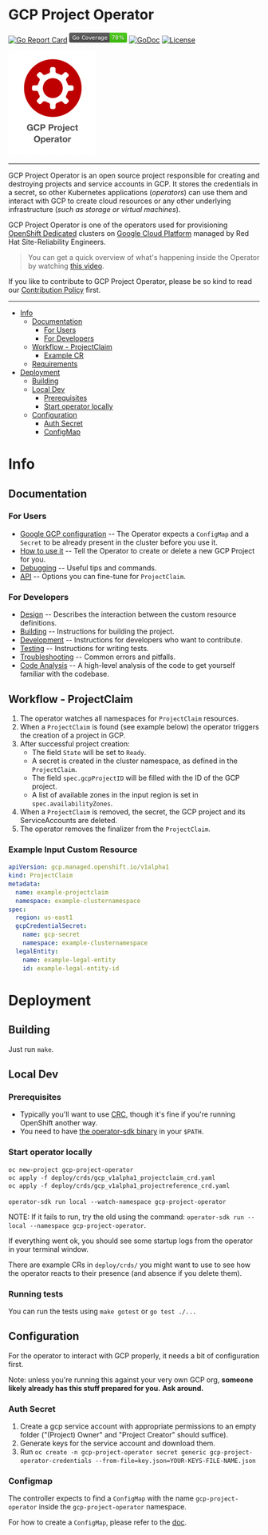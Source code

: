 # GCP Project Operator

[![Go Report Card](https://goreportcard.com/badge/github.com/openshift/gcp-project-operator)](https://goreportcard.com/report/github.com/openshift/gcp-project-operator)
![Go Coverage](./coverage_badge.png)
[![GoDoc](https://godoc.org/github.com/openshift/gcp-project-operator?status.svg)](https://pkg.go.dev/mod/github.com/openshift/gcp-project-operator)
[![License](https://img.shields.io/:license-apache-blue.svg)](http://www.apache.org/licenses/LICENSE-2.0.html)

[![GCP Project Operator](./docs/images/gcpprojectoperator.png)](https://github.com/openshift/gcp-project-operator)

----
GCP Project Operator is an open source project responsible for creating and destroying projects and service accounts in GCP.
It stores the credentials in a secret, so other Kubernetes applications (_operators_) can use them and interact with GCP to create cloud resources or any other underlying infrastructure (_such as storage or virtual machines_).

GCP Project Operator is one of the operators used for provisioning [OpenShift Dedicated](https://www.openshift.com/products/dedicated/) clusters on [Google Cloud Platform](https://cloud.google.com/) managed by Red Hat Site-Reliability Engineers.

> You can get a quick overview of what's happening inside the Operator by watching [this video](https://www.youtube.com/watch?v=BQmvN9248sI).

If you like to contribute to GCP Project Operator, please be so kind to read our [Contribution Policy](./docs/CONTRIBUTING.md) first.

----

* [Info](#info)
   * [Documentation](#documentation)
      * [For Users](#for-users)
      * [For Developers](#for-developers)
   * [Workflow - ProjectClaim](#workflow---projectclaim)
      * [Example CR](#example-cr)
   * [Requirements](#requirements)
* [Deployment](#deployment)
   * [Building](#building)
   * [Local Dev](#local-dev)
      * [Prerequisites](#prerequisites)
      * [Start operator locally](#start-operator-locally)
   * [Configuration](#configuration)
      * [Auth Secret](#auth-secret)
      * [ConfigMap](#ConfigMap)

# Info

## Documentation

### For Users

* [Google GCP configuration](./docs/gcpconfig.md) -- The Operator expects a `ConfigMap` and a `Secret` to be already present in the cluster before you use it.
* [How to use it](./docs/userstory.md) -- Tell the Operator to create or delete a new GCP Project for you.
* [Debugging](./docs/debug.md) -- Useful tips and commands.
* [API](./docs/api.md) -- Options you can fine-tune for `ProjectClaim`.

### For Developers

* [Design](./docs/design.md) -- Describes the interaction between the custom resource definitions.
* [Building](./docs/building.md) -- Instructions for building the project.
* [Development](./docs/development.md) -- Instructions for developers who want to contribute.
* [Testing](./docs/testing.md) -- Instructions for writing tests.
* [Troubleshooting](./docs/troubleshooting.md) -- Common errors and pitfalls.
* [Code Analysis](./docs/analyze.md) -- A high-level analysis of the code to get yourself familiar with the codebase.


## Workflow - ProjectClaim

1. The operator watches all namespaces for `ProjectClaim` resources.
2. When a `ProjectClaim` is found (see example below) the operator triggers the creation of a project in GCP.
3. After successful project creation:
    * The field `State` will be set to `Ready`.
    * A secret is created in the cluster namespace, as defined in the `ProjectClaim`.
    * The field `spec.gcpProjectID` will be filled with the ID of the GCP project.
    * A list of available zones in the input region is set in `spec.availabilityZones`.
4. When a `ProjectClaim` is removed, the secret, the GCP project and its ServiceAccounts are deleted.
5. The operator removes the finalizer from the `ProjectClaim`.

### Example Input Custom Resource

```yaml
apiVersion: gcp.managed.openshift.io/v1alpha1
kind: ProjectClaim
metadata:
  name: example-projectclaim
  namespace: example-clusternamespace
spec:
  region: us-east1
  gcpCredentialSecret:
    name: gcp-secret
    namespace: example-clusternamespace
  legalEntity:
    name: example-legal-entity
    id: example-legal-entity-id
```

# Deployment

## Building

Just run `make`.

## Local Dev

### Prerequisites

* Typically you'll want to use [CRC](https://github.com/code-ready/crc/), though it's fine if you're running OpenShift another way.
* You need to have [the operator-sdk binary](https://github.com/operator-framework/operator-sdk/releases) in your `$PATH`.

### Start operator locally

```
oc new-project gcp-project-operator
oc apply -f deploy/crds/gcp_v1alpha1_projectclaim_crd.yaml
oc apply -f deploy/crds/gcp_v1alpha1_projectreference_crd.yaml

operator-sdk run local --watch-namespace gcp-project-operator
```

NOTE: If it fails to run, try the old using the command: `operator-sdk run --local --namespace gcp-project-operator`.

If everything went ok, you should see some startup logs from the operator in your terminal window.

There are example CRs in `deploy/crds/` you might want to use to see how the operator reacts to their presence (and absence if you delete them).

### Running tests

You can run the tests using `make gotest` or `go test ./...`

## Configuration

For the operator to interact with GCP properly, it needs a bit of configuration first.

Note: unless you're running this against your very own GCP org, **someone likely already has this stuff prepared for you.**
**Ask around.**

### Auth Secret

1. Create a gcp service account with appropriate permissions to an empty folder ("(Project) Owner" and "Project Creator" should suffice).
2. Generate keys for the service account and download them.
3. Run `oc create -n gcp-project-operator secret generic gcp-project-operator-credentials --from-file=key.json=YOUR-KEYS-FILE-NAME.json`

### Configmap

The controller expects to find a `ConfigMap` with the name `gcp-project-operator` inside the `gcp-project-operator` namespace.

For how to create a `ConfigMap`, please refer to the [doc](docs/gcpconfig.md).
